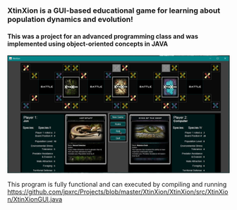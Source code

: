 ### XtinXion is a GUI-based educational game for learning about population dynamics and evolution!
#### This was a project for an advanced programming class and was implemented using object-oriented concepts in JAVA

![ScreenShot](https://github.com/jpxrc/Projects/blob/master/XtinXion/XtinXion/screenshot_1.png?raw=true "XtinXion Screenshot")

This program is fully functional and can executed by compiling and running https://github.com/jpxrc/Projects/blob/master/XtinXion/XtinXion/src/XtinXion/XtinXionGUI.java
